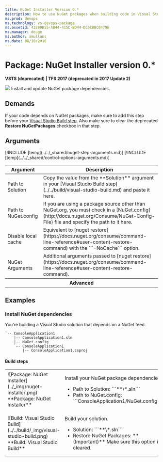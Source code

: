 ```yaml
---
title: NuGet Installer Version 0.*
description: How to use NuGet packages when building code in Visual Studio Team Services
ms.prod: devops
ms.technology: vs-devops-package
ms.assetid: 43289B55-AB44-415C-BD44-DC6C8BC0479E
ms.manager: douge
ms.author: amullans
ms.date: 08/10/2016
---
```


# Package: NuGet Installer version 0.*

**VSTS (deprecated) | TFS 2017 (deprecated in 2017 Update 2)**

![](../_img/nuget-installer.png) Install and update NuGet package dependencies.

## Demands

If your code depends on NuGet packages, make sure to add this step before your [Visual Studio Build step](../../build/visual-studio-build.md). Also make sure to clear the deprecated **Restore NuGetPackages** checkbox in that step.

## Arguments

<table>
<thead>
<tr>
<th>Argument</th>
<th>Description</th>
</tr>
</thead>
<tr>
<td>Path to Solution</td>
<td>
Copy the value from the **Solution** argument in your [Visual Studio Build step](../../build/visual-studio-build.md) and paste it here.
</td>
</tr>
<tr>
<td>Path to NuGet.config</td>
<td>
If you are using a package source other than NuGet.org, you must check in a [NuGet.config](http://docs.nuget.org/Consume/NuGet-Config-File) file and specify the path to it here.
</td>
</tr>
<tr>
<td>Disable local cache</td>
<td>
Equivalent to [nuget restore](https://docs.nuget.org/consume/command-line-reference#user-content-restore-command) with the ```-NoCache``` option.
</td>
</tr>
<tr>
<td>NuGet Arguments</td>
<td>
Additional arguments passed to [nuget restore](https://docs.nuget.org/consume/command-line-reference#user-content-restore-command).
</td>
</tr>
<tr><th style="text-align: center" colspan="2">Advanced</th></tr>
[!INCLUDE [temp](../../_shared/nuget-step-arguments.md)]
[!INCLUDE [temp](../../_shared/control-options-arguments.md)]
</table>

## Examples

### Install NuGet dependencies

You're building a Visual Studio solution that depends on a NuGet feed.

```
`-- ConsoleApplication1
    |-- ConsoleApplication1.sln
    |-- NuGet.config
    `-- ConsoleApplication1
        |-- ConsoleApplication1.csproj
```


#### Build steps

<table>
<tr>
<td>![Package: NuGet Installer](../_img/nuget-installer.png)<br/>**Package: NuGet Installer**</td>
<td>
<p>Install your NuGet package dependencies.</p>
<ul>
<li>Path to Solution: ```**\*.sln```</li>
<li>Path to NuGet.config: ```ConsoleApplication1/NuGet.config```</li>
</ul>
</td>
</tr>
<tr>
<td>![Build: Visual Studio Build](../../build/_img/visual-studio-build.png)<br/>**Build: Visual Studio Build**</td>
<td>
<p>Build your solution.</p>
<ul>
<li>Solution: ```**\*.sln```</li>
<li>Restore NuGet Packages: **(Important)** Make sure this option is cleared.</li>
</ul>
</td>
</tr>
</table>



